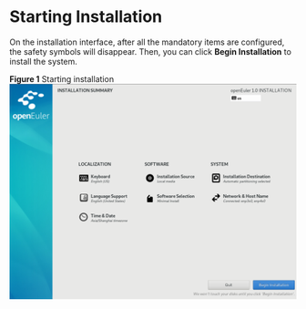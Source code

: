 # Starting Installation<a name="EN-US_TOPIC_0214071174"></a>

On the installation interface, after all the mandatory items are configured, the safety symbols will disappear. Then, you can click  **Begin Installation**  to install the system.

**Figure  1**  Starting installation<a name="en-us_topic_0186390265_en-us_topic_0122145912_fig75022040305"></a>  
![](figures/starting-installation.png "starting-installation")

